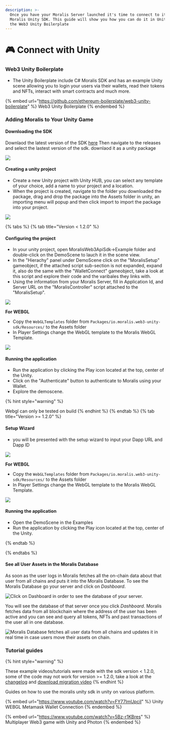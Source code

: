 ```yaml
---
description: >-
  Once you have your Moralis Server launched it's time to connect to it via the
  Moralis Unity SDK. This guide will show you how you can do it in Unity with
  the Web3 Unity Boilerplate
---
```


# 🎮 Connect with Unity

### Web3 Unity Boilerplate

- The Unity Boilerplate include C# Moralis SDK and has an example Unity scene allowing you to login your users via their wallets, read their tokens and NFTs, interact with smart contracts and much more.

{% embed url="https://github.com/ethereum-boilerplate/web3-unity-boilerplate" %}
Web3 Unity Boilerplate
{% endembed %}

### Adding Moralis to Your Unity Game

#### Downloading the SDK

Downlaod the latest version of the SDK [here](https://github.com/ethereum-boilerplate/web3-unity-boilerplate) Then navigate to the releases and select the lastest version of the sdk. downlaod it as a unity package

![](../../.gitbook/assets/downloadtheunitysdk.gif)

#### Creating a unity project

- Create a new Unity project with Unity HUB, you can select any template of your choice, add a name to your project and a location.
- When the project is created, navigate to the folder you downloaded the package, drag and drop the package into the Assets folder in unity, an importing menu will popup and then click import to import the package into your project.

![](../../.gitbook/assets/importingthesdk.gif)

{% tabs %}
{% tab title="Version < 1.2.0" %}

#### Configuring the project

- In your unity project, open MoralisWeb3ApiSdk->Example folder and double-click on the DemoScene to lauch it in the scene view.
- In the "Hierachy" panel under DemoScene click on the "MoralisSetup" gameobject, if the attached script sub-section is not expanded, expand it, also do the same with the "WalletConnect" gameobject, take a look at this script and explore their code and the varibales they links with.
- Using the information from your Moralis Server, fill in Application Id, and Server URL on the "MoralisController" script attached to the "MoralisSetup".

![](../../.gitbook/assets/addingserverkeys.gif)

**For WEBGL**
- Copy the `WebGLTemplates` folder from  `Packages/io.moralis.web3-unity-sdk/Resources/` to the Assets folder
- In Player Settings change the WebGL template to the Moralis WebGL Template.

![](../../.gitbook/assets/buildingforwebgl.gif)

#### Running the application

- Run the application by clicking the Play icon located at the top, center of the Unity.
- Click on the "Authenticate" button to authenticate to Moralis using your Wallet.
- Explore the demoscene.

{% hint style="warning" %}

Webgl can only be tested on build
{% endhint %}
{% endtab %}
{% tab title="Version >= 1.2.0" %}

#### Setup Wizard

- you will be presented with the setup wizard to input your Dapp URL and Dapp ID

![](../../.gitbook/assets/moralis-unity-boilerplate_2.gif)

**For WEBGL**
- Copy the `WebGLTemplates` folder from  `Packages/io.moralis.web3-unity-sdk/Resources/` to the Assets folder
- In Player Settings change the WebGL template to the Moralis WebGL Template.

![](../../.gitbook/assets/buildingforwebgl.gif)

#### Running the application

- Open the DemoScene in the Examples
- Run the application by clicking the Play icon located at the top, center of the Unity.

{% endtab %}

{% endtabs %}

#### See all User Assets in the Moralis Database

As soon as the user logs in Moralis fetches all the on-chain data about that user from all chains and puts it into the Moralis Database. To see the Moralis Database go your server and click on _Dashboard_.

![Click on Dashboard in order to see the database of your server.](<../../.gitbook/assets/Screenshot 2021-10-15 at 18.38.52.png>)

You will see the database of that server once you click _Dashboard_. Moralis fetches data from all blockchain where the address of the user has been active and you can see and query all tokens, NFTs and past transactions of the user all in one database.

![Moralis Database fetches all user data from all chains and updates it in real time in case users move their assets on chain.](<../../.gitbook/assets/Screenshot 2021-10-15 at 18.44.04 (1).png>)

### Tutorial guides

{% hint style="warning" %}

These example videos/tutorials were made with the sdk version < 1.2.0, some of the code may not work for version >= 1.2.0, take a look at the [changelog](https://github.com/ethereum-boilerplate/web3-unity-boilerplate/releases/tag/v1.2.0) and [download migration video](https://cdn.discordapp.com/attachments/918645175562145822/978328925753208904/MigrateToV120.mp4)
{% endhint %}

Guides on how to use the moralis unity sdk in unity on various platform.

{% embed url="https://www.youtube.com/watch?v=FY77ImUpciI" %}
Unity WEBGL Metamask Wallet Connection
{% endembed %}

{% embed url="https://www.youtube.com/watch?v=5Bz-r1KBres" %}
Multiplayer Web3 game with Unity and Photon
{% endembed %}
